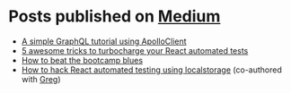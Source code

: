 # Posts published on [Medium](https://medium.com/@naik.aditya)

  * [A simple GraphQL tutorial using ApolloClient](https://medium.com/craft-academy/a-simple-graphql-tutorial-for-react-a5613c0311d9)
  * [5 awesome tricks to turbocharge your React automated tests](https://medium.com/craft-academy/5-awesome-tricks-to-turbocharge-your-react-automated-tests-147776289c55)
  * [How to beat the bootcamp blues](https://medium.com/craft-academy/how-to-beat-the-bootcamp-blues-edecf8c1e3df)
  * [How to hack React automated testing using localstorage](https://medium.com/craft-academy/how-to-leverage-localstorage-in-cypress-testing-3fdc04628868) (co-authored with [Greg](https://github.com/GergKllai1))
